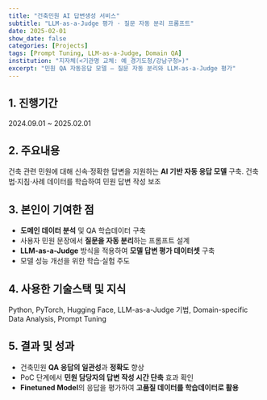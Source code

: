```yaml
---
title: "건축민원 AI 답변생성 서비스"
subtitle: "LLM-as-a-Judge 평가 · 질문 자동 분리 프롬프트"
date: 2025-02-01
show_date: false
categories: [Projects]
tags: [Prompt Tuning, LLM-as-a-Judge, Domain QA]
institution: "지자체(<기관명 교체: 예_경기도청/강남구청>)"
excerpt: "민원 QA 자동응답 모델 — 질문 자동 분리와 LLM-as-a-Judge 평가"
---
```


## 1. 진행기간
2024.09.01 ~ 2025.02.01

## 2. 주요내용
건축 관련 민원에 대해 신속·정확한 답변을 지원하는 **AI 기반 자동 응답 모델** 구축. 건축법·지침·사례 데이터를 학습하여 민원 답변 작성 보조

## 3. 본인이 기여한 점
- **도메인 데이터 분석** 및 QA 학습데이터 구축
- 사용자 민원 문장에서 **질문을 자동 분리**하는 프롬프트 설계
- **LLM-as-a-Judge** 방식을 적용하여 **모델 답변 평가 데이터셋** 구축
- 모델 성능 개선을 위한 학습·실험 주도

## 4. 사용한 기술스택 및 지식
Python, PyTorch, Hugging Face, LLM-as-a-Judge 기법, Domain-specific Data Analysis, Prompt Tuning

## 5. 결과 및 성과
- 건축민원 **QA 응답의 일관성**과 **정확도** 향상
- PoC 단계에서 **민원 담당자의 답변 작성 시간 단축** 효과 확인
- **Finetuned Model**의 응답을 평가하여 **고품질 데이터를 학습데이터로 활용**
